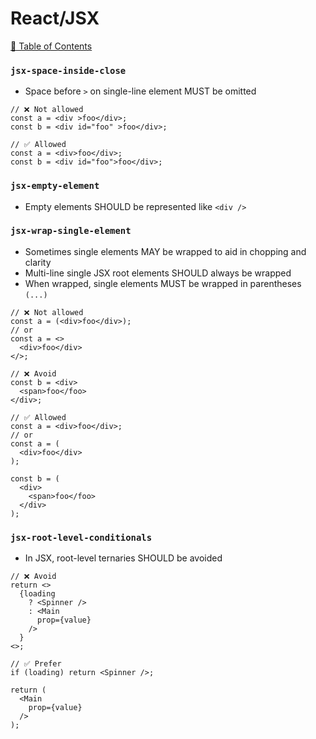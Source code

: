 # React/JSX

[📑 Table of Contents](../README.md)

### `jsx-space-inside-close`

- Space before `>` on single-line element MUST be omitted

```tsx
// ❌ Not allowed
const a = <div >foo</div>;
const b = <div id="foo" >foo</div>;

// ✅ Allowed
const a = <div>foo</div>;
const b = <div id="foo">foo</div>;
```

### `jsx-empty-element`

- Empty elements SHOULD be represented like `<div />`

### `jsx-wrap-single-element`

- Sometimes single elements MAY be wrapped to aid in chopping and clarity
- Multi-line single JSX root elements SHOULD always be wrapped
- When wrapped, single elements MUST be wrapped in parentheses `(...)`

```tsx
// ❌ Not allowed
const a = (<div>foo</div>);
// or
const a = <>
  <div>foo</div>
</>;

// ❌ Avoid
const b = <div>
  <span>foo</foo>
</div>;

// ✅ Allowed
const a = <div>foo</div>;
// or
const a = (
  <div>foo</div>
);

const b = (
  <div>
    <span>foo</foo>
  </div>
);
```

### `jsx-root-level-conditionals`

- In JSX, root-level ternaries SHOULD be avoided

```tsx
// ❌ Avoid
return <>
  {loading
    ? <Spinner />
    : <Main
      prop={value}
    />
  }
<>;

// ✅ Prefer
if (loading) return <Spinner />;

return (
  <Main
    prop={value}
  />
);
```
